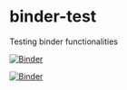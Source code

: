 # binder-test
Testing binder functionalities

[![Binder](https://mybinder.org/badge_logo.svg)](https://mybinder.org/v2/gh/MMStojiljkovic/binder-test/main?filepath=index.ipynb)

[![Binder](https://mybinder.org/badge_logo.svg)](https://hub.gke2.mybinder.org/user/mmstojiljkovic-binder-test-o8amfqcb/lab)
